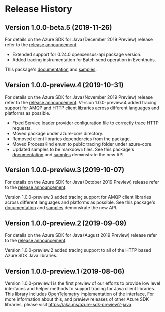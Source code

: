 # Release History
## Version 1.0.0-beta.5 (2019-11-26)
For details on the Azure SDK for Java (December 2019 Preview) release refer to the [release announcement](https://aka.ms/azure-sdk-preview6-java).
- Extended support for 0.24.0 opencensus-api package version.
- Added tracing instrumentation for Batch send operation in Eventhubs.

This package's
[documentation](https://github.com/Azure/azure-sdk-for-java/blob/azure-core-tracing-opencensus_1.0.0-beta.5/sdk/core/azure-core-tracing-opencensus/README.md)
and
[samples](https://github.com/Azure/azure-sdk-for-java/blob/azure-core-tracing-opencensus_1.0.0-beta.5/sdk/core/azure-core-tracing-opencensus/src/samples).

## Version 1.0.0-preview.4 (2019-10-31)

For details on the Azure SDK for Java (November 2019 Preview) release refer to the [release announcement](https://aka.ms/azure-sdk-preview5-java).
Version 1.0.0-preview.4 added tracing support for AMQP and HTTP client libraries across different languages and platforms as possible.
- Fixed Service loader provider configuration file to correctly trace HTTP requests.
- Moved package under azure-core directory.
- Removed client libraries dependencies from the package.
- Moved ProcessKind enum to public tracing folder under azure-core.
- Updated samples to be markdown files.
See this package's
  [documentation](https://github.com/Azure/azure-sdk-for-java/blob/master/sdk/core/azure-core-tracing-opencensus/README.md) and
  [samples](https://github.com/Azure/azure-sdk-for-java/tree/master/sdk/core/azure-core-tracing-opencensus/src/samples) demonstrate the new API.

## Version 1.0.0-preview.3 (2019-10-07)
For details on the Azure SDK for Java (October 2019 Preview) release refer to the [release announcement](https://aka.ms/azure-sdk-preview4-java).

Version 1.0.0-preview.3 added tracing support for AMQP client libraries across different languages and platforms as possible.
See this package's
  [documentation](https://github.com/Azure/azure-sdk-for-java/tree/master/sdk/tracing/azure-core-tracing-opencensus/README.md) and
  [samples](https://github.com/Azure/azure-sdk-for-java/tree/master/sdk/tracing/azure-core-tracing-opencensus/src/samples/java/com/azure/core/tracing/opencensus) demonstrate the new API.

## Version 1.0.0-preview.2 (2019-09-09)
For details on the Azure SDK for Java (August 2019 Preview) release refer to the [release announcement](https://aka.ms/azure-sdk-preview3-java).

Version 1.0.0-preview.2 added tracing support to all of the HTTP based Azure SDK Java libraries.

## Version 1.0.0-preview.1 (2019-08-06)
Version 1.0.0-preview.1 is the first preview of our efforts to provide low level interfaces and helper methods to support tracing for Java client libraries. This library includes [OpenTelemetry](https://opentelemetry.io/) implementation of the interface,
    For more information about this, and preview releases of other Azure SDK libraries, please visit
https://aka.ms/azure-sdk-preview2-java.
